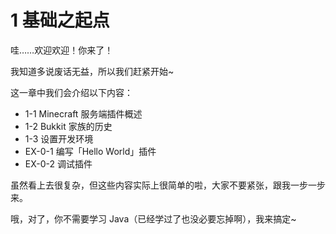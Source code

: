 # 1 基础之起点

哇……欢迎欢迎！你来了！

我知道多说废话无益，所以我们赶紧开始~

这一章中我们会介绍以下内容：

- 1-1 Minecraft 服务端插件概述
- 1-2 Bukkit 家族的历史
- 1-3 设置开发环境
- EX-0-1 编写「Hello World」插件
- EX-0-2 调试插件

虽然看上去很复杂，但这些内容实际上很简单的啦，大家不要紧张，跟我一步一步来。

哦，对了，你不需要学习 Java（已经学过了也没必要忘掉啊），我来搞定~